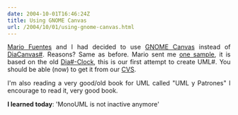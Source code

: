 ```yaml
---
date: 2004-10-01T16:46:24Z
title: Using GNOME Canvas
url: /2004/10/01/using-gnome-canvas.html
---
```


<div style="clear:both;"></div>
<p align="justify"><a href="http://primate.gnome.cl/~mario/">Mario Fuentes</a> and I had decided to use <a href="http://developer.gnome.org/doc/whitepapers/canvas/canvas.html">GNOME Canvas</a> instead of <a href="http://mwh.sysrq.dk/programs/announcements/diacanvas-sharp-0.4.0.html">DiaCanvas#</a>. Reasons? Same as before. Mario sent me <a href="javascript:popWin('http://www.geocities.com/k4rny/imgs/gnomecanvas_sample.png',615,395)">one sample</a>, it is based on the old <a href="javascript:popWin('http://www.geocities.com/k4rny/imgs/diacanvas.png',480,375)">Dia#-Clock</a>, this is our first attempt to create UML#. You should be able (now) to get it from our <a href="http://sourceforge.net/cvs/?group_id=115334">CVS</a>.</p>
<p align="justify">I'm also reading a very good/old book for UML called "UML y Patrones" I encourage to read it, very good book.</p>
<p><span style="font-weight:bold;">I learned today</span>: 'MonoUML is not inactive anymore'</p>
<div style="clear:both; padding-bottom: 0.25em;"></div>
